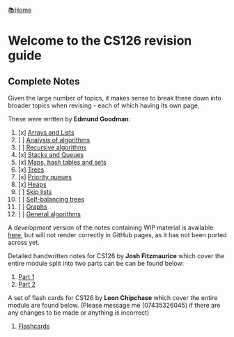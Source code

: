 <flex style="display:flex; justify-content:space-between;">
<a href="../index.html">📚Home</a>
</flex>

# Welcome to the CS126 revision guide


## Complete Notes

Given the large number of topics, it makes sense to break these down into
broader topics when revising - each of which having its own page.

These were written by **Edmund Goodman**:

1. [x] [Arrays and Lists](part1.md)
2. [ ] [Analysis of algorithms](part2.md)
3. [ ] [Recursive algorithms](part3.md)
4. [x] [Stacks and Queues](part4.md)
5. [x] [Maps, hash tables and sets](part5.md)
6. [x] [Trees](part6.md)
7. [x] [Priority queues](part7.md)
8. [x] [Heaps](part8.md)
9. [ ] [Skip lists](part9.md)
10. [ ] [Self-balancing trees](part10.md)
11. [ ] [Graphs](part11.md)
12. [ ] [General algorithms](part12.md)


A *development* version of the notes containing WIP material is available [here](./cribSheet.md), but will not render correctly in GitHub pages, as it has not been ported across yet.



Detailed handwritten notes for CS126 by **Josh Fitzmaurice** which cover the entire module split into two parts can be can be found below:

1. [Part 1](./cs126-notes-1.pdf)
2. [Part 2](./cs126-notes-2.pdf)

A set of flash cards for CS126 by **Leon Chipchase** which cover the entire module are found below. (Please message me (07435326045) if there are any changes to be made or anything is incorrect)

1. [Flashcards](./https://quizlet.com/_99y5l2?x=1jqt&i=18al03)
